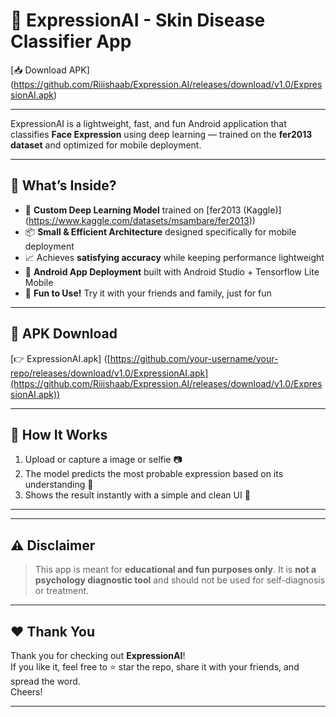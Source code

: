 # 🤖 ExpressionAI - Skin Disease Classifier App

[📥 Download APK]
(https://github.com/Riiishaab/Expression.AI/releases/download/v1.0/ExpressionAI.apk)

---

ExpressionAI is a lightweight, fast, and fun Android application that classifies **Face Expression** using deep learning — trained on the **fer2013 dataset** and optimized for mobile deployment.

---

## 🔬 What’s Inside?

- 🧠 **Custom Deep Learning Model** trained on [fer2013 (Kaggle)] (https://www.kaggle.com/datasets/msambare/fer2013))
- 📦 **Small & Efficient Architecture** designed specifically for mobile deployment
- 📈 Achieves **satisfying accuracy** while keeping performance lightweight
- 📱 **Android App Deployment** built with Android Studio + Tensorflow Lite Mobile
- 🎉 **Fun to Use!** Try it with your friends and family, just for fun

---

## 📲 APK Download

[👉 ExpressionAI.apk] ([https://github.com/your-username/your-repo/releases/download/v1.0/ExpressionAI.apk](https://github.com/Riiishaab/Expression.AI/releases/download/v1.0/ExpressionAI.apk))

---

## 🚀 How It Works

1. Upload or capture a image or selfie 📷
2. The model predicts the most probable expression based on its understanding 🧬
3. Shows the result instantly with a simple and clean UI 🌟

---

---

## ⚠️ Disclaimer

> This app is meant for **educational and fun purposes only**. It is **not a psychology diagnostic tool** and should not be used for self-diagnosis or treatment.

---

## ❤️ Thank You

Thank you for checking out **ExpressionAI**!  
If you like it, feel free to ⭐️ star the repo, share it with your friends, and spread the word.  
Cheers!

---
